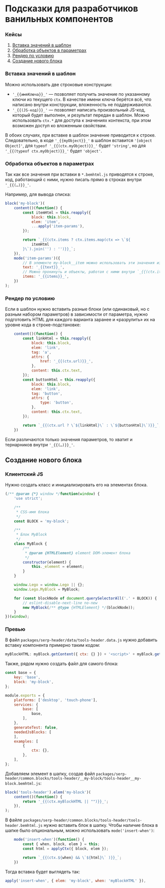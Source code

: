 # Подсказки для разработчиков ванильных компонентов

### Кейсы
1. [Вставка значений в шаблон](#insert)
1. [Обработка объектов в параметрах](#handle)
1. [Рендер по условию](#render)
1. [Создание нового блока](#new)

<a name="insert"></a>
### Вставка значений в шаблон

Можно использовать две строковые конструкции:
- `'_{{имяКлюча}}_'` — позволяет получить значение по указанному ключи из текущего `ctx`. В качестве имени ключа берётся всё, что написано внутри конструкции, вложенность не поддерживаются.
- `'_{{(JS-код)}}_'` — позволяет написать произвольный JS-код, который будет выполнен, и результат передан в шаблон. Можно использовать `ctx.*` для доступа к значениях контекста, при этом возможен доступ ко вложенным свойствам.

В обоих случаях, при вставке в шаблон значение приводится к строке. Следовательно, в коде `'_{{myObject}}_'` в шаблон вставится `'[object Object]'`, для `typeof '_{{(ctx.myObject)}}_'` будет `'string'`, но для `'_{{(typeof ctx.myObject)}}_'` будет `'object'`.

<a name="handle"></a>
### Обработка объектов в параметрах

Так как все значения при вставки в `*.bemhtml.js` приводятся к строке, код, работающий с ними, нужно писать прямо в строках внутри `'_{{(…)}}_'`.

Например, для вывода списка:

```js
block('my-block')(
    content()(function() {
        const itemHtml = this.reapply({
            block: this.block,
            elem: 'item',
            ...apply('item-params'),
        });

        return `_{{(ctx.items ? ctx.items.map(ctx => \`${
            itemHtml
        }\`).join('') : '')}}_`;
    }),
    mode('item-params')({
        // В элементе my-block__item можно использовать эти значения из ctx
        text: '_{{text}}_',
        // Можно прокинуть и объекты, работая с ними внутри `_{{(ctx.items.map(…))}}_`
        items: '_{{items}}_',
    })
);
```

<a name="render"></a>
### Рендер по условию

Если в шаблон нужно вставить разные блоки (или одинаковый, но с разным набором параметров) в зависимости от параметра, нужно подготовить HTML для каждого варианта заранее и «разрулить» их на уровне кода в строке-подстановке:

```js
    content()(function() {
        const linkHtml = this.reapply({
            block: this.block,
            elem: 'link',
            tag: 'a',
            attrs: {
                href: '_{{(ctx.url)}}_',
            },
            content: this.ctx.text,
        });
        const buttonHtml = this.reapply({
            block: this.block,
            elem: 'link',
            tag: 'button',
            attrs: {
                type: 'button',
            },
            content: this.ctx.text,
        });

        return `_{{(ctx.url ? \`${linkHtml}\` : \`${buttonHtml}\`)}}_`;
    })
```

Если различаются только значения параметров, то хватит и тернарников внутри `'_{{(…)}}_'`.

<a name="new"></a>
## Создание нового блока

### Клиентский JS

Нужно создать класс и инициализировать его на элементах блока.

```js
(/** @param {*} window */function(window) {
    'use strict';

    /**
     * CSS-имя блока
     */
    const BLOCK = 'my-block';

    /**
     * Блок MyBlock
     */
    class MyBlock {
        /**
         * @param {HTMLElement} element DOM-элемент блока
         */
        constructor(element) {
            this._element = element;
        }
    }

    window.Lego = window.Lego || {};
    window.Lego.MyBlock = MyBlock;

    for (const blockNode of document.querySelectorAll('.' + BLOCK)) {
        // eslint-disable-next-line no-new
        new MyBlock(/** @type {HTMLElement} */(blockNode));
    }
})(window);
```

### Превью

В файл `packages/serp-header/data/tools-header.data.js` нужно добавить вставку компонента примерно таким кодом:
```js
myBlockHTML: myBlock.getContent({ ctx: {} }) + '<script>' + myBlock.getContent({ content: 'js' }) + '</script>',
```

Также, рядом нужно создать файл для самого блока:
```js
const base = {
    key: 'base',
    block: 'my-block',
};

module.exports = {
    platforms: ['desktop', 'touch-phone'],
    services: {
        base: [
            base,
        ],
    },
    generateTest: false,
    neededJsBlocks: [
    ],
    examples: [
        {
            ctx: {},
        },
    ],
};
```

Добавляем элемент в шапку, создав файл `packages/serp-header/common.blocks/tools-header/__my-block/tools-header__my-block.bemhtml.js`:
```js
block('tools-header').elem('my-block')(
    content()(function() {
        return '_{{(ctx.myBlockHTML || "")}}_';
    }),
);
```

В файле `packages/serp-header/common.blocks/tools-header/tools-header.bemhtml.js` нужно вставить блок в шапку. Чтобы наличие блока в шапке было опциональным, можно использовать `mode('insert-when')`:
```js
    mode('insert-when')(function() {
        const { when, block, elem } = this;
        const html = applyCtx({ block, elem });

        return `_{{(ctx.${when} && \`${html}\` )}}_`;
    })
```

Тогда вставка будет выглядеть так:
```js
apply('insert-when', { elem: 'my-block', when: 'myBlockHTML' }),
```